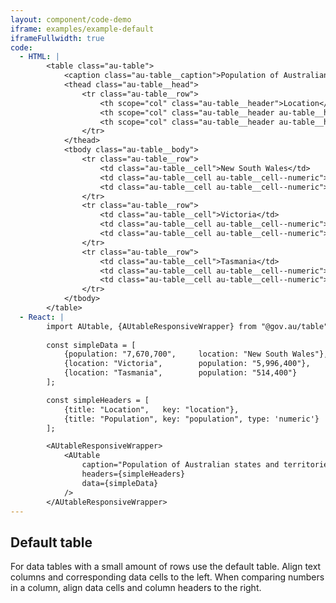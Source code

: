 ```yaml
---
layout: component/code-demo
iframe: examples/example-default
iframeFullwidth: true
code:
  - HTML: |
        <table class="au-table">
            <caption class="au-table__caption">Population of Australian states and territories, December 2015</caption>
            <thead class="au-table__head">
                <tr class="au-table__row">
                    <th scope="col" class="au-table__header">Location</th>
                    <th scope="col" class="au-table__header au-table__header--numeric">Population</th>
                    <th scope="col" class="au-table__header au-table__header--numeric">Change over previous year %</th>
                </tr>
            </thead>
            <tbody class="au-table__body">
                <tr class="au-table__row">
                    <td class="au-table__cell">New South Wales</td>
                    <td class="au-table__cell au-table__cell--numeric">7,670,700</td>
                    <td class="au-table__cell au-table__cell--numeric">3.1%</td>
                </tr>
                <tr class="au-table__row">
                    <td class="au-table__cell">Victoria</td>
                    <td class="au-table__cell au-table__cell--numeric">5,996,400</td>
                    <td class="au-table__cell au-table__cell--numeric">2.5%</td>
                </tr>
                <tr class="au-table__row">
                    <td class="au-table__cell">Tasmania</td>
                    <td class="au-table__cell au-table__cell--numeric">517,400</td>
                    <td class="au-table__cell au-table__cell--numeric">4.0%</td>
                </tr>
            </tbody>
        </table>
  - React: |
        import AUtable, {AUtableResponsiveWrapper} from "@gov.au/table";
        
        const simpleData = [
            {population: "7,670,700",     location: "New South Wales"},
            {location: "Victoria",        population: "5,996,400"},
            {location: "Tasmania",        population: "514,400"}
        ];

        const simpleHeaders = [
            {title: "Location",   key: "location"},
            {title: "Population", key: "population", type: 'numeric'}
        ];

        <AUtableResponsiveWrapper>
            <AUtable
                caption="Population of Australian states and territories, December 2015"
                headers={simpleHeaders}
                data={simpleData}
            />
        </AUtableResponsiveWrapper>
---
```

## Default table

For data tables with a small amount of rows use the default table. Align text columns and corresponding data cells to the left. When comparing numbers in a column, align data cells and column headers to the right.
